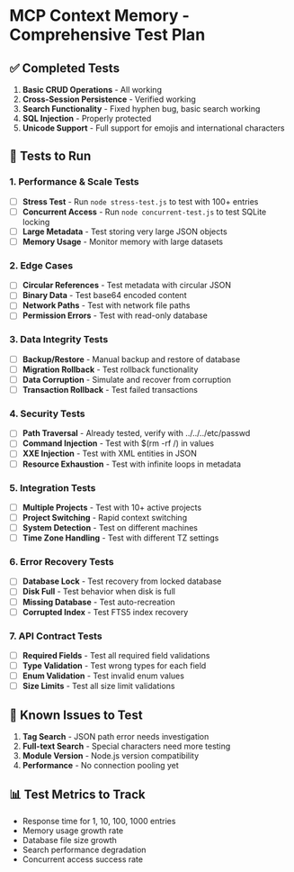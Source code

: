 # MCP Context Memory - Comprehensive Test Plan

## ✅ Completed Tests
1. **Basic CRUD Operations** - All working
2. **Cross-Session Persistence** - Verified working
3. **Search Functionality** - Fixed hyphen bug, basic search working
4. **SQL Injection** - Properly protected
5. **Unicode Support** - Full support for emojis and international characters

## 🔄 Tests to Run

### 1. Performance & Scale Tests
- [ ] **Stress Test** - Run `node stress-test.js` to test with 100+ entries
- [ ] **Concurrent Access** - Run `node concurrent-test.js` to test SQLite locking
- [ ] **Large Metadata** - Test storing very large JSON objects
- [ ] **Memory Usage** - Monitor memory with large datasets

### 2. Edge Cases
- [ ] **Circular References** - Test metadata with circular JSON
- [ ] **Binary Data** - Test base64 encoded content
- [ ] **Network Paths** - Test with network file paths
- [ ] **Permission Errors** - Test with read-only database

### 3. Data Integrity Tests
- [ ] **Backup/Restore** - Manual backup and restore of database
- [ ] **Migration Rollback** - Test rollback functionality
- [ ] **Data Corruption** - Simulate and recover from corruption
- [ ] **Transaction Rollback** - Test failed transactions

### 4. Security Tests
- [ ] **Path Traversal** - Already tested, verify with ../../../etc/passwd
- [ ] **Command Injection** - Test with $(rm -rf /) in values
- [ ] **XXE Injection** - Test with XML entities in JSON
- [ ] **Resource Exhaustion** - Test with infinite loops in metadata

### 5. Integration Tests
- [ ] **Multiple Projects** - Test with 10+ active projects
- [ ] **Project Switching** - Rapid context switching
- [ ] **System Detection** - Test on different machines
- [ ] **Time Zone Handling** - Test with different TZ settings

### 6. Error Recovery Tests
- [ ] **Database Lock** - Test recovery from locked database
- [ ] **Disk Full** - Test behavior when disk is full
- [ ] **Missing Database** - Test auto-recreation
- [ ] **Corrupted Index** - Test FTS5 index recovery

### 7. API Contract Tests
- [ ] **Required Fields** - Test all required field validations
- [ ] **Type Validation** - Test wrong types for each field
- [ ] **Enum Validation** - Test invalid enum values
- [ ] **Size Limits** - Test all size limit validations

## 🐛 Known Issues to Test
1. **Tag Search** - JSON path error needs investigation
2. **Full-text Search** - Special characters need more testing
3. **Module Version** - Node.js version compatibility
4. **Performance** - No connection pooling yet

## 📊 Test Metrics to Track
- Response time for 1, 10, 100, 1000 entries
- Memory usage growth rate
- Database file size growth
- Search performance degradation
- Concurrent access success rate
